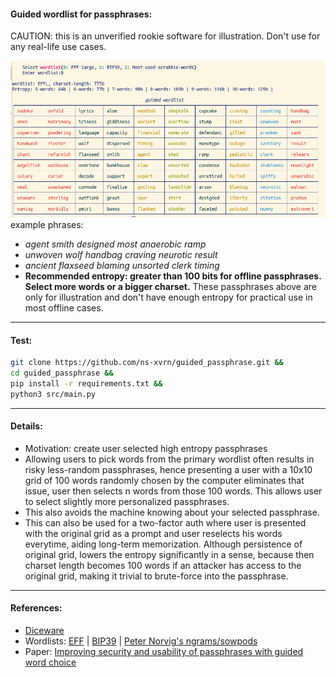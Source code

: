 ####  Guided wordlist for passphrases:
CAUTION: this is an unverified rookie software for illustration. Don't use for any real-life use cases.

![output](output.png "output")
example phrases:
- *agent smith designed most anaerobic ramp*
- *unwoven wolf handbag craving neurotic result*
- *ancient flaxseed blaming unsorted clerk timing*
- **Recommended entropy: greater than 100 bits for offline passphrases. Select more words or a bigger charset.** These passphrases above are only for illustration and don't have enough entropy for practical use in most offline cases.

---
#### Test:

```bash
git clone https://github.com/ns-xvrn/guided_passphrase.git &&
cd guided_passphrase &&
pip install -r requirements.txt &&
python3 src/main.py
```

----

#### Details:
- Motivation: create user selected high entropy passphrases
- Allowing users to pick words from the primary wordlist often results in risky less-random passphrases, hence presenting a user with a 10x10 grid of 100 words randomly chosen by the computer eliminates that issue, user then selects n words from those 100 words. This allows user to select slightly more personalized passphrases.
- This also avoids the machine knowing about your selected passphrase.
- This can also be used for a two-factor auth where user is presented with the original grid as a prompt and user reselects his words everytime, aiding long-term memorization. Although persistence of original grid, lowers the entropy significantly in a sense, because then charset length becomes 100 words if an attacker has access to the original grid, making it trivial to brute-force into the passphrase.




----
#### References:
- [Diceware](https://en.wikipedia.org/wiki/Diceware)
- Wordlists: [EFF](https://www.eff.org/deeplinks/2016/07/new-wordlists-random-passphrases) | [BIP39](https://github.com/bitcoin/bips/blob/master/bip-0039/english.txt) | [Peter Norvig's ngrams/sowpods](https://norvig.com/ngrams/)
- Paper: [Improving security and usability of passphrases with guided word choice](https://dl.acm.org/doi/abs/10.1145/3274694.3274734)